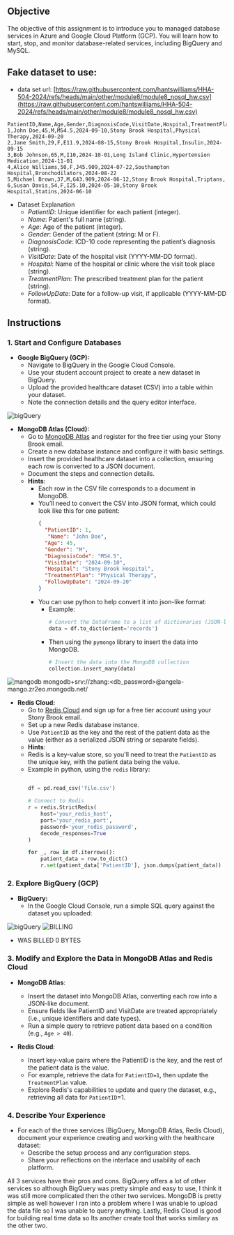 ## Objective
The objective of this assignment is to introduce you to managed database services in Azure and Google Cloud Platform (GCP). You will learn how to start, stop, and monitor database-related services, including BigQuery and MySQL.

## Fake dataset to use: 

- data set url: [https://raw.githubusercontent.com/hantswilliams/HHA-504-2024/refs/heads/main/other/module8/module8_nosql_hw.csv](https://raw.githubusercontent.com/hantswilliams/HHA-504-2024/refs/heads/main/other/module8/module8_nosql_hw.csv)

```csv
PatientID,Name,Age,Gender,DiagnosisCode,VisitDate,Hospital,TreatmentPlan,FollowUpDate
1,John Doe,45,M,M54.5,2024-09-10,Stony Brook Hospital,Physical Therapy,2024-09-20
2,Jane Smith,29,F,E11.9,2024-08-15,Stony Brook Hospital,Insulin,2024-09-15
3,Bob Johnson,65,M,I10,2024-10-01,Long Island Clinic,Hypertension Medication,2024-11-01
4,Alice Williams,50,F,J45.909,2024-07-22,Southampton Hospital,Bronchodilators,2024-08-22
5,Michael Brown,37,M,G43.909,2024-06-12,Stony Brook Hospital,Triptans,
6,Susan Davis,54,F,I25.10,2024-05-10,Stony Brook Hospital,Statins,2024-06-10
```

- Dataset Explanation
  - *PatientID*: Unique identifier for each patient (integer).
  - *Name*: Patient's full name (string).
  - *Age*: Age of the patient (integer).
   - *Gender*: Gender of the patient (string: M or F).
  - *DiagnosisCode*: ICD-10 code representing the patient’s diagnosis (string).
  - *VisitDate*: Date of the hospital visit (YYYY-MM-DD format).
  - *Hospital*: Name of the hospital or clinic where the visit took place (string).
  - *TreatmentPlan*: The prescribed treatment plan for the patient (string).
  - *FollowUpDate*: Date for a follow-up visit, if applicable (YYYY-MM-DD format).

## Instructions

### 1. Start and Configure Databases
- **Google BigQuery (GCP):**
  - Navigate to BigQuery in the Google Cloud Console.
  - Use your student account project to create a new dataset in BigQuery.
  - Upload the provided healthcare dataset (CSV) into a table within your dataset.
  - Note the connection details and the query editor interface.
    
![bigQuery](https://github.com/user-attachments/assets/b83a5adb-0802-4a37-8e43-3c8952b40eb5)

- **MongoDB Atlas (Cloud):**
  - Go to [MongoDB Atlas](https://www.mongodb.com/cloud/atlas) and register for the free tier using your Stony Brook email.
  - Create a new database instance and configure it with basic settings.
  - Insert the provided healthcare dataset into a collection, ensuring each row is converted to a JSON document.
  - Document the steps and connection details.
  - **Hints**:
    - Each row in the CSV file corresponds to a document in MongoDB.
    - You’ll need to convert the CSV into JSON format, which could look like this for one patient:
      ```json
      {
        "PatientID": 1,
         "Name": "John Doe",
        "Age": 45,
        "Gender": "M",
        "DiagnosisCode": "M54.5",
        "VisitDate": "2024-09-10",
        "Hospital": "Stony Brook Hospital",
        "TreatmentPlan": "Physical Therapy",
        "FollowUpDate": "2024-09-20"
      }
      ```
    - You can use python to help convert it into json-like format: 
      - Example:
        ```python
        # Convert the DataFrame to a list of dictionaries (JSON-like)
        data = df.to_dict(orient='records')
        ```
      - Then using the `pymongo` library to insert the data into MongoDB.
        ```python
        # Insert the data into the MongoDB collection
        collection.insert_many(data)
        ```
![mangodb](https://github.com/user-attachments/assets/b6e29468-bd50-4e72-91ed-2f085726f763)
mongodb+srv://zhang:<db_password>@angela-mango.zr2eo.mongodb.net/



- **Redis Cloud:**
  - Go to [Redis Cloud](https://redis.io/cloud/) and sign up for a free tier account using your Stony Brook email.
  - Set up a new Redis database instance.
  - Use `PatientID` as the key and the rest of the patient data as the value (either as a serialized JSON string or separate fields).
   - **Hints**:
    - Redis is a key-value store, so you'll need to treat the `PatientID` as the unique key, with the patient data being the value.
    - Example in python, using the `redis` library: 
      ```python

      df = pd.read_csv('file.csv')

      # Connect to Redis
      r = redis.StrictRedis(
          host='your_redis_host',
          port='your_redis_port',
          password='your_redis_password',
          decode_responses=True
      )

      for _, row in df.iterrows():
          patient_data = row.to_dict()
          r.set(patient_data['PatientID'], json.dumps(patient_data))
        ```

### 2. Explore BigQuery (GCP)
- **BigQuery:**
  - In the Google Cloud Console, run a simple SQL query against the dataset you uploaded:

![bigQuery](https://github.com/user-attachments/assets/eb484617-b416-4c95-8ed3-ee4e18ddc197)
![BILLING](https://github.com/user-attachments/assets/87743f57-20b8-4219-8ed5-bc642d573f29)
  - WAS BILLED 0 BYTES
### 3. Modify and Explore the Data in MongoDB Atlas and Redis Cloud
- **MongoDB Atlas**:
  - Insert the dataset into MongoDB Atlas, converting each row into a JSON-like document.
  - Ensure fields like PatientID and VisitDate are treated appropriately (i.e., unique identifiers and date types).
  - Run a simple query to retrieve patient data based on a condition (e.g., `Age > 40`).

- **Redis Cloud**:
  - Insert key-value pairs where the PatientID is the key, and the rest of the patient data is the value.  
  - For example, retrieve the data for `PatientID=1`, then update the `TreatmentPlan` value.
  - Explore Redis's capabilities to update and query the dataset, e.g., retrieving all data for `PatientID`=1.


### 4. Describe Your Experience
- For each of the three services (BigQuery, MongoDB Atlas, Redis Cloud), document your experience creating and working with the healthcare dataset:
  - Describe the setup process and any configuration steps.
  - Share your reflections on the interface and usability of each platform.
    
All 3 services have their pros and cons. BigQuery offers a lot of other services so although BigQuery was pretty simple and easy to use, I think it was still more complicated then the other two services. MongoDB is pretty simple as well however I ran into a problem where I was unable to upload the data file so I was unable to query anything. Lastly, Redis Cloud is good for building real time data so Its another create tool that works similary as the other two. 

